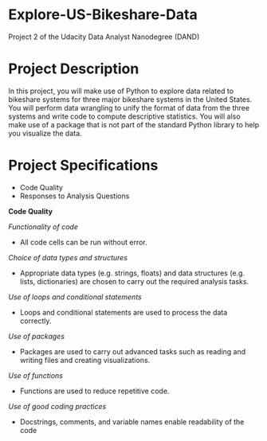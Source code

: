# Explore-US-Bikeshare-Data
Project 2 of the Udacity Data Analyst Nanodegree (DAND)

# Project Description
In this project, you will make use of Python to explore data related to bikeshare systems for three major bikeshare systems in the United States. You will perform data wrangling to unify the format of data from the three systems and write code to compute descriptive statistics. You will also make use of a package that is not part of the standard Python library to help you visualize the data.

# Project Specifications
- Code Quality
- Responses to Analysis Questions

**Code Quality**

*Functionality of code*
- All code cells can be run without error.

*Choice of data types and structures*
- Appropriate data types (e.g. strings, floats) and data structures (e.g. lists, dictionaries) are chosen to carry out the required analysis tasks.

*Use of loops and conditional statements*
- Loops and conditional statements are used to process the data correctly.

*Use of packages*
- Packages are used to carry out advanced tasks such as reading and writing files and creating visualizations.

*Use of functions*
- Functions are used to reduce repetitive code.

*Use of good coding practices*
- Docstrings, comments, and variable names enable readability of the code

